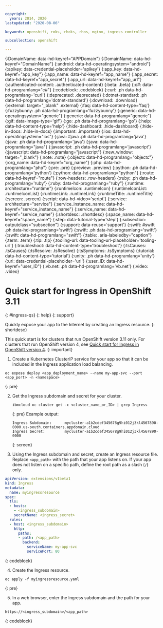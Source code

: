 ```yaml
---

copyright:
  years: 2014, 2020
lastupdated: "2020-08-06"

keywords: openshift, roks, rhoks, rhos, nginx, ingress controller

subcollection: openshift

---
```


{:DomainName: data-hd-keyref="APPDomain"}
{:DomainName: data-hd-keyref="DomainName"}
{:android: data-hd-operatingsystem="android"}
{:apikey: data-credential-placeholder='apikey'}
{:app_key: data-hd-keyref="app_key"}
{:app_name: data-hd-keyref="app_name"}
{:app_secret: data-hd-keyref="app_secret"}
{:app_url: data-hd-keyref="app_url"}
{:authenticated-content: .authenticated-content}
{:beta: .beta}
{:c#: data-hd-programlang="c#"}
{:codeblock: .codeblock}
{:curl: .ph data-hd-programlang='curl'}
{:deprecated: .deprecated}
{:dotnet-standard: .ph data-hd-programlang='dotnet-standard'}
{:download: .download}
{:external: target="_blank" .external}
{:faq: data-hd-content-type='faq'}
{:fuzzybunny: .ph data-hd-programlang='fuzzybunny'}
{:generic: data-hd-operatingsystem="generic"}
{:generic: data-hd-programlang="generic"}
{:gif: data-image-type='gif'}
{:go: .ph data-hd-programlang='go'}
{:help: data-hd-content-type='help'}
{:hide-dashboard: .hide-dashboard}
{:hide-in-docs: .hide-in-docs}
{:important: .important}
{:ios: data-hd-operatingsystem="ios"}
{:java: #java .ph data-hd-programlang='java'}
{:java: .ph data-hd-programlang='java'}
{:java: data-hd-programlang="java"}
{:javascript: .ph data-hd-programlang='javascript'}
{:javascript: data-hd-programlang="javascript"}
{:new_window: target="_blank"}
{:note: .note}
{:objectc data-hd-programlang="objectc"}
{:org_name: data-hd-keyref="org_name"}
{:php: data-hd-programlang="php"}
{:pre: .pre}
{:preview: .preview}
{:python: .ph data-hd-programlang='python'}
{:python: data-hd-programlang="python"}
{:route: data-hd-keyref="route"}
{:row-headers: .row-headers}
{:ruby: .ph data-hd-programlang='ruby'}
{:ruby: data-hd-programlang="ruby"}
{:runtime: architecture="runtime"}
{:runtimeIcon: .runtimeIcon}
{:runtimeIconList: .runtimeIconList}
{:runtimeLink: .runtimeLink}
{:runtimeTitle: .runtimeTitle}
{:screen: .screen}
{:script: data-hd-video='script'}
{:service: architecture="service"}
{:service_instance_name: data-hd-keyref="service_instance_name"}
{:service_name: data-hd-keyref="service_name"}
{:shortdesc: .shortdesc}
{:space_name: data-hd-keyref="space_name"}
{:step: data-tutorial-type='step'}
{:subsection: outputclass="subsection"}
{:support: data-reuse='support'}
{:swift: #swift .ph data-hd-programlang='swift'}
{:swift: .ph data-hd-programlang='swift'}
{:swift: data-hd-programlang="swift"}
{:table: .aria-labeledby="caption"}
{:term: .term}
{:tip: .tip}
{:tooling-url: data-tooling-url-placeholder='tooling-url'}
{:troubleshoot: data-hd-content-type='troubleshoot'}
{:tsCauses: .tsCauses}
{:tsResolve: .tsResolve}
{:tsSymptoms: .tsSymptoms}
{:tutorial: data-hd-content-type='tutorial'}
{:unity: .ph data-hd-programlang='unity'}
{:url: data-credential-placeholder='url'}
{:user_ID: data-hd-keyref="user_ID"}
{:vb.net: .ph data-hd-programlang='vb.net'}
{:video: .video}


# Quick start for Ingress in OpenShift 3.11
{: #ingress-qs}
{: help}
{: support}

Quickly expose your app to the Internet by creating an Ingress resource.
{: shortdesc}



This quick start is for clusters that run OpenShift version 3.11 only. For clusters that run OpenShift version 4, see [Quick start for Ingress in OpenShift version 4](/docs/openshift?topic=openshift-ingress-qs-roks4).
{: important}

1. Create a Kubernetes ClusterIP service for your app so that it can be included in the Ingress application load balancing.
  ```
  oc expose deploy <app_deployment_name> --name my-app-svc --port <app_port> -n <namespace>
  ```
  {: pre}

2. Get the Ingress subdomain and secret for your cluster.
    ```
    ibmcloud oc cluster get -c <cluster_name_or_ID> | grep Ingress
    ```
    {: pre}
    Example output:
    ```
    Ingress Subdomain:      mycluster-a1b2cdef345678g9hi012j3kl4567890-0000.us-south.containers.appdomain.cloud
    Ingress Secret:         mycluster-a1b2cdef345678g9hi012j3kl4567890-0000
    ```
    {: screen}

3. Using the Ingress subdomain and secret, create an Ingress resource file. Replace `<app_path>` with the path that your app listens on. If your app does not listen on a specific path, define the root path as a slash (<code>/</code>) only.
  ```yaml
  apiVersion: extensions/v1beta1
  kind: Ingress
  metadata:
    name: myingressresource
  spec:
    tls:
    - hosts:
      - <ingress_subdomain>
      secretName: <ingress_secret>
    rules:
    - host: <ingress_subdomain>
      http:
        paths:
        - path: /<app_path>
          backend:
            serviceName: my-app-svc
            servicePort: 80
  ```
  {: codeblock}

4. Create the Ingress resource.
  ```
  oc apply -f myingressresource.yaml
  ```
  {: pre}

5. In a web browser, enter the Ingress subdomain and the path for your app.
  ```
  https://<ingress_subdomain>/<app_path>
  ```
  {: codeblock}


